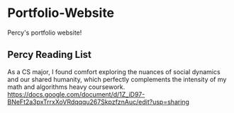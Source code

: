 # Portfolio-Website
 Percy's portfolio website!


## Percy Reading List
As a CS major, I found comfort exploring the nuances of social dynamics and our shared humanity, which perfectly complements the intensity of my math and algorithms heavy coursework.  
https://docs.google.com/document/d/1Z_iD97-BNeFt2a3pxTrrxXoVRdqqqu267SkpzfznAuc/edit?usp=sharing 
